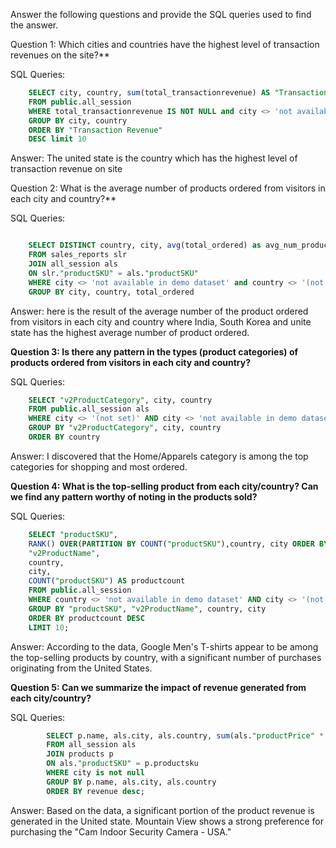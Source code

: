 Answer the following questions and provide the SQL queries used to find the answer.

Question 1: Which cities and countries have the highest level of transaction revenues on the site?**


SQL Queries:
```sql
    SELECT city, country, sum(total_transactionrevenue) AS "Transaction Revenue" 
    FROM public.all_session 
    WHERE total_transactionrevenue IS NOT NULL and city <> 'not available in demo dataset' 
    GROUP BY city, country 
    ORDER BY "Transaction Revenue" 
    DESC limit 10
```
Answer: The united state is the country which has the highest level of transaction revenue on site


Question 2: What is the average number of products ordered from visitors in each city and country?**


SQL Queries:
```sql

    SELECT DISTINCT country, city, avg(total_ordered) as avg_num_product 
    FROM sales_reports slr 
    JOIN all_session als 
    ON slr."productSKU" = als."productSKU" 
    WHERE city <> 'not available in demo dataset' and country <> '(not set)' 
    GROUP BY city, country, total_ordered
```
Answer: here is the result of the average number of the product ordered from visitors in each city and country where India, South Korea and unite state has the highest average number of product ordered.


**Question 3: Is there any pattern in the types (product categories) of products ordered from visitors in each city and country?**


SQL Queries:
```sql
    SELECT "v2ProductCategory", city, country 
    FROM public.all_session als 
    WHERE city <> '(not set)' AND city <> 'not available in demo dataset' AND country <> '(not set)' 
    GROUP BY "v2ProductCategory", city, country 
    ORDER BY country
```
Answer: I discovered that the Home/Apparels category is among the top categories for shopping and most ordered.


**Question 4: What is the top-selling product from each city/country? Can we find any pattern worthy of noting in the products sold?**

SQL Queries:
```SQL
    SELECT "productSKU", 
    RANK() OVER(PARTITION BY COUNT("productSKU"),country, city ORDER BY "productSKU") AS productrank,
    "v2ProductName", 
    country, 
    city,
    COUNT("productSKU") AS productcount 
    FROM public.all_session 
    WHERE country <> 'not available in demo dataset' AND city <> '(not set)' AND city <> 'not available in demo dataset' 
    GROUP BY "productSKU", "v2ProductName", country, city 
    ORDER BY productcount DESC 
    LIMIT 10;
```
Answer: According to the data, Google Men's T-shirts appear to be among the top-selling products by country, with a significant number of purchases originating from the United States.


**Question 5: Can we summarize the impact of revenue generated from each city/country?**

SQL Queries:
```SQL
        SELECT p.name, als.city, als.country, sum(als."productPrice" * p.orderquantity) as revenue 
        FROM all_session als 
        JOIN products p 
        ON als."productSKU" = p.productsku 
        WHERE city is not null 
        GROUP BY p.name, als.city, als.country 
        ORDER BY revenue desc;
```
Answer: Based on the data, a significant portion of the product revenue is generated in the United state. Mountain View shows a strong preference for purchasing the "Cam Indoor Security Camera - USA."










